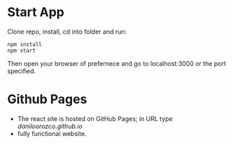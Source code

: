 # Start App
Clone repo, install, cd into folder and run:
```git
npm install
npm start
```
Then open your browser of prefernece and go to localhost:3000 or the port specified.

# Github Pages
- The react site is hosted on GitHub Pages; in URL type *daniloorozco.github.io*
- fully functional website.
